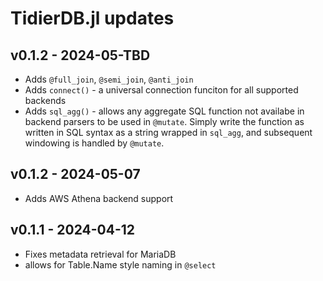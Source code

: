 # TidierDB.jl updates


## v0.1.2 - 2024-05-TBD
- Adds `@full_join`, `@semi_join`, `@anti_join`
- Adds `connect()` - a universal connection funciton for all supported backends
- Adds `sql_agg()` - allows any aggregate SQL function not availabe in backend parsers to be used in `@mutate`. Simply write the function as written in SQL syntax as a string wrapped in `sql_agg`, and subsequent windowing is handled by `@mutate`.

## v0.1.2 - 2024-05-07
- Adds AWS Athena backend support

## v0.1.1 - 2024-04-12
- Fixes metadata retrieval for MariaDB
- allows for Table.Name style naming in `@select`
